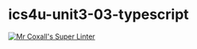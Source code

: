 # ics4u-unit3-03-typescript

[![Mr Coxall's Super Linter](https://github.com/Aidan-Lalonde-Novales/ics4u-unit3-03-typescript/workflows/Mr%20Coxall's%20Super%20Linter/badge.svg)](https://github.com/Aidan-Lalonde-Novales/ics4u-unit3-03-typescript/actions/)
